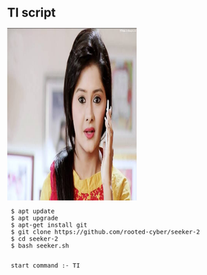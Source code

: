 # TI script

<img src="https://github.com/rooted-cyber/image-upload/raw/master/image-my2.png" style="width:300px;height:400px;">
<pre>
 $ apt update
 $ apt upgrade
 $ apt-get install git
 $ git clone https://github.com/rooted-cyber/seeker-2
 $ cd seeker-2
 $ bash seeker.sh
 </pre>
 
 <pre>
 start command :- TI </pre>
